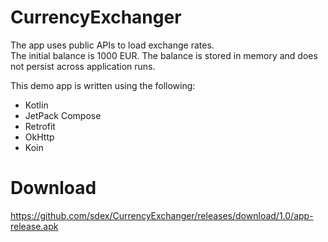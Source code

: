 # CurrencyExchanger

The app uses public APIs to load exchange rates. \
The initial balance is 1000 EUR. The balance is stored in memory and does not persist across application runs. 

This demo app is written using the following: 

- Kotlin
- JetPack Compose
- Retrofit
- OkHttp
- Koin

# Download 

https://github.com/sdex/CurrencyExchanger/releases/download/1.0/app-release.apk
